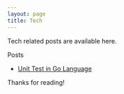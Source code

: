 ```yaml
---
layout: page
title: Tech
---
```


Tech related posts are available here.

Posts
- [Unit Test in Go Language](https://classified5.github.io/2021/09/12/unit-test-in-go-language/)

Thanks for reading!
